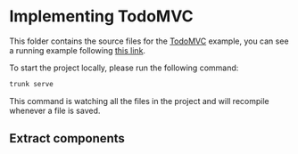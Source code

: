 # Implementing TodoMVC

This folder contains the source files for the [TodoMVC](https://todomvc.com/) example, you
can see a running example following [this link](https://todomvc.com/examples/react/#/).

To start the project locally, please run the following command:

```sh
trunk serve
```

This command is watching all the files in the project and will recompile whenever a file is saved.

## Extract components

## 

